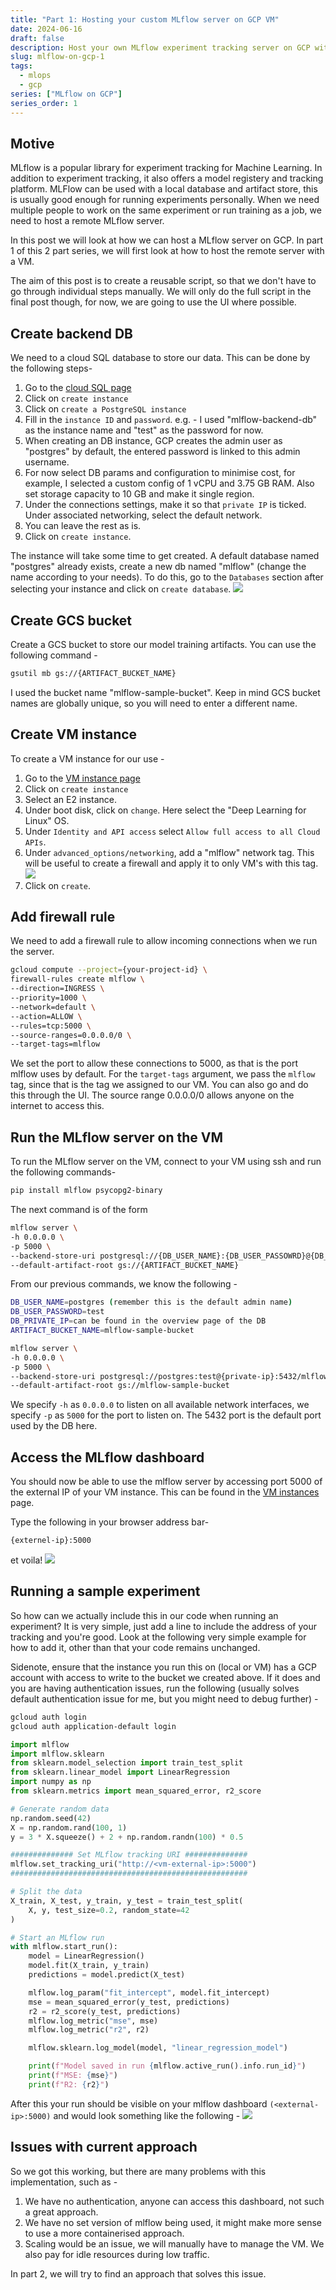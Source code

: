 ```yaml
---
title: "Part 1: Hosting your custom MLflow server on GCP VM"
date: 2024-06-16
draft: false
description: Host your own MLflow experiment tracking server on GCP with a VM
slug: mlflow-on-gcp-1
tags:
  - mlops
  - gcp
series: ["MLflow on GCP"]
series_order: 1
---
```


<!-- Contents-
- [Motive](#motive)
- [Create backed DB](#create backend DB)
- [Create GCS bucket](#create GCS bucket)
- [Create VM instance](#create VM instance)
- [Add firewall rule](#add firewall rule)
- [Run the MLflow server on the VM](#Run the MLflow server on the VM)
- [Access the MLflow dashboard](#Access the MLflow dashboard)
- [Running a sample experiment](#Running a sample experiment)
- [Issues with current approach ](#Issues with current approach )
-->

## Motive

MLflow is a popular library for experiment tracking for Machine Learning. In addition to experiment tracking, it also offers a model registery and tracking platform. MLFlow can be used with a local database and artifact store, this is usually good enough for running experiments personally. When we need multiple people to work on the same experiment or run training as a job, we need to host a remote MLflow server. 

In this post we will look at how we can host a MLflow server on GCP. In part 1 of this 2 part series, we will first look at how to host the remote server with a VM.

The aim of this post is to create a reusable script, so that we don't have to go through individual steps manually. We will only do the full script in the final post though, for now, we are going to use the UI where possible. 

## Create backend DB

We need to a cloud SQL database to store our data. This can be done by the following steps- 

1.  Go to the [cloud SQL page](https://console.cloud.google.com/sql)
2.  Click on `create instance`
3.  Click on `create a PostgreSQL instance`
4.  Fill in the `instance ID` and `password`. e.g. - I used "mlflow-backend-db" as the instance name and "test" as the password for now.
5.  When creating an DB instance, GCP creates the admin user as "postgres" by default, the entered password is linked to this admin username.
6.  For now select DB params and configuration to minimise cost, for example, I selected a custom config of 1 vCPU and 3.75 GB RAM. Also set storage capacity to 10 GB and make it single region. 
7.  Under the connections settings, make it so that `private IP` is ticked. Under associated networking, select the default network.  
8.  You can leave the rest as is. 
9.  Click on `create instance`.  

The instance will take some time to get created. A default database named "postgres" already exists, create a new db named "mlflow" (change the name according to your needs). To do this, go to the `Databases` section after selecting your instance and click on `create database`.
<img class="thumbnailshadow" src="imgs/img1.png"/>

## Create GCS bucket

Create a GCS bucket to store our model training artifacts. You can use the following command - 
```bash
gsutil mb gs://{ARTIFACT_BUCKET_NAME}
```

I used the bucket name "mlflow-sample-bucket". Keep in mind GCS bucket names are globally unique, so you will need to enter a different name. 

## Create VM instance

To create a VM instance for our use - 

1.  Go to the [VM instance page](https://console.cloud.google.com/compute/instances?authuser=1&project=active-district-422616-u9)
2.  Click on `create instance`
3.  Select an E2 instance.
4.  Under boot disk, click on `change`. Here select the "Deep Learning for Linux" OS.
5.  Under `Identity and API access` select `Allow full access to all Cloud APIs`.
6.  Under `advanced_options/networking`, add a "mlflow" network tag. This will be useful to create a firewall and apply it to only VM's with this tag.
    <img class="thumbnailshadow" src="imgs/img2.png"/>
7.  Click on `create`.

## Add firewall rule

We need to add a firewall rule to allow incoming connections when we run the server. 
```bash
gcloud compute --project={your-project-id} \
firewall-rules create mlflow \
--direction=INGRESS \
--priority=1000 \
--network=default \
--action=ALLOW \
--rules=tcp:5000 \
--source-ranges=0.0.0.0/0 \
--target-tags=mlflow
```

We set the port to allow these connections to 5000, as that is the port mlflow uses by default. For the `target-tags` argument, we pass the `mlflow` tag, since that is the tag we assigned to our VM. You can also go and do this through the UI.  The source range 0.0.0.0/0 allows anyone on the internet to access this. 

## Run the MLflow server on the VM

To run the MLflow server on the VM, connect to your VM using ssh and run the following commands- 
```bash
pip install mlflow psycopg2-binary
```

The next command is of the form 
```bash
mlflow server \
-h 0.0.0.0 \
-p 5000 \
--backend-store-uri postgresql://{DB_USER_NAME}:{DB_USER_PASSOWRD}@{DB_PRIVATE_IP}:5432/mlflow \
--default-artifact-root gs://{ARTIFACT_BUCKET_NAME}
```

From our previous commands, we know the following - 
```bash 
DB_USER_NAME=postgres (remember this is the default admin name)
DB_USER_PASSWORD=test
DB_PRIVATE_IP=can be found in the overview page of the DB
ARTIFACT_BUCKET_NAME=mlflow-sample-bucket

mlflow server \
-h 0.0.0.0 \
-p 5000 \
--backend-store-uri postgresql://postgres:test@{private-ip}:5432/mlflow \
--default-artifact-root gs://mlflow-sample-bucket
```

We specify `-h` as `0.0.0.0` to listen on all available network interfaces, we specify `-p` as `5000` for the port to listen on. The 5432 port is the default port used by the DB here.

## Access the MLflow dashboard

You should now be able to use the mlflow server by accessing port 5000 of the external IP of your VM instance. This can be found in the [VM instances](https://console.cloud.google.com/compute/instances?authuser=1&project=active-district-422616-u9) page.

Type the following in your browser address bar- 
```
{externel-ip}:5000
```

et voila!
<img class="thumbnailshadow" src="imgs/img3.jpg"/>
## Running a sample experiment

So how can we actually include this in our code when running an experiment? It is very simple, just add a line to include the address of your tracking and you're good. Look at the following very simple example for how to add it, other than that your code remains unchanged. 

Sidenote, ensure that the instance you run this on (local or VM) has a GCP account with access to write to the bucket we created above. If it does and you are having authentication issues, run the following (usually solves default authentication issue for me, but you might need to debug further) - 
```bash
gcloud auth login
gcloud auth application-default login
```

```python
import mlflow
import mlflow.sklearn
from sklearn.model_selection import train_test_split
from sklearn.linear_model import LinearRegression
import numpy as np
from sklearn.metrics import mean_squared_error, r2_score

# Generate random data
np.random.seed(42)
X = np.random.rand(100, 1)
y = 3 * X.squeeze() + 2 + np.random.randn(100) * 0.5

############## Set MLflow tracking URI ##############
mlflow.set_tracking_uri("http://<vm-external-ip>:5000")
#####################################################

# Split the data
X_train, X_test, y_train, y_test = train_test_split(
    X, y, test_size=0.2, random_state=42
)

# Start an MLflow run
with mlflow.start_run():
    model = LinearRegression()
    model.fit(X_train, y_train)
    predictions = model.predict(X_test)

    mlflow.log_param("fit_intercept", model.fit_intercept)
    mse = mean_squared_error(y_test, predictions)
    r2 = r2_score(y_test, predictions)
    mlflow.log_metric("mse", mse)
    mlflow.log_metric("r2", r2)

    mlflow.sklearn.log_model(model, "linear_regression_model")

    print(f"Model saved in run {mlflow.active_run().info.run_id}")
    print(f"MSE: {mse}")
    print(f"R2: {r2}")

```

After this your run should be visible on your mlflow dashboard `(<external-ip>:5000)` and would look something like the following - 
<img class="thumbnailshadow" src="imgs/img4.jpg"/>

## Issues with current approach 

So we got this working, but there are many problems with this implementation, such as - 
1. We have no authentication, anyone can access this dashboard, not such a great approach.
2. We have no set version of mlflow being used, it might make more sense to use a more containerised approach. 
3. Scaling would be an issue, we will manually have to manage the VM.  We also pay for idle resources during low traffic. 

In part 2, we will try to find an approach that solves this issue. 
